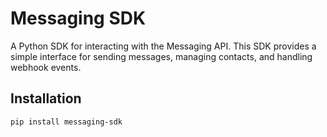 # Messaging SDK

A Python SDK for interacting with the Messaging API. This SDK provides a simple interface for sending messages, managing contacts, and handling webhook events.

## Installation

```bash
pip install messaging-sdk
